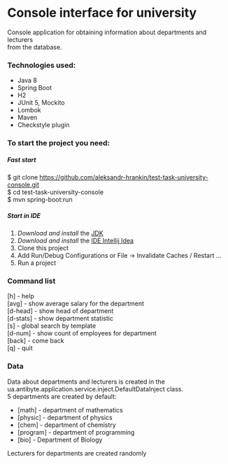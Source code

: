 # Console interface for university

Console application for obtaining information about departments and lecturers <br>
from the database.

### Technologies used:

+ Java 8
+ Spring Boot
+ H2
+ JUnit 5, Mockito
+ Lombok
+ Maven 
+ Checkstyle plugin

### To start the project you need: 

##### Fast start
$ git clone https://github.com/aleksandr-hrankin/test-task-university-console.git <br>
$ cd test-task-university-console <br>
$ mvn spring-boot:run <br>

##### Start in IDE
1) *Download and install* the [JDK](https://www.oracle.com/java/technologies/javase-downloads.html, "Download JDK") <br>
2) *Download and install* the [IDE Intellij Idea](https://www.jetbrains.com/ru-ru/idea/download/#section=windows, "Download IDE") <br>
3) Clone this project
4) Add Run/Debug Configurations or File -> Invalidate Caches / Restart ...
4) Run a project

### Command list
[h] - help <br>
[avg] - show average salary for the department <br>
[d-head] - show head of department <br>
[d-stats] - show department statistic <br>
[s] - global search by template <br>
[d-num] - show count of employees for department <br>
[back] - come back <br>
[q] - quit <br>

### Data
Data about departments and lecturers is created in the ua.antibyte.application.service.inject.DefaultDataInject class. <br>
5 departments are created by default:
+ [math] - department of mathematics
+ [physic] - department of physics
+ [chem] - department of chemistry
+ [program] - department of programming
+ [bio] - Department of Biology

Lecturers for departments are created randomly
